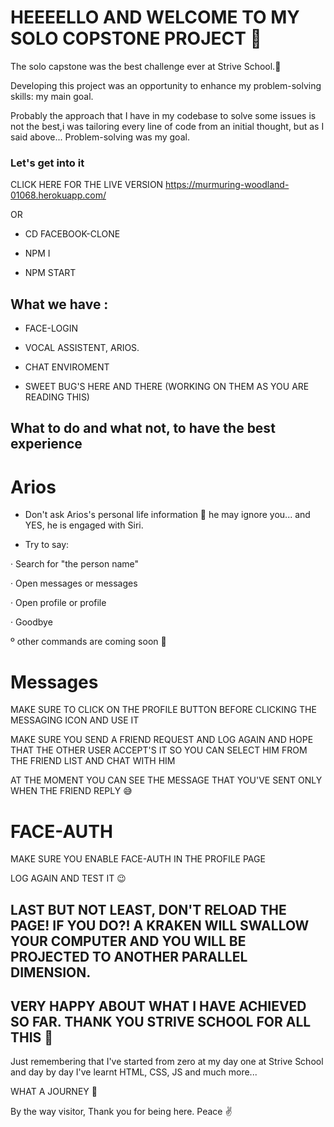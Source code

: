 # HEEEELLO AND WELCOME TO MY SOLO COPSTONE PROJECT 🚀

The solo capstone was the best challenge ever at Strive School.🤩

Developing this project was an opportunity to enhance my problem-solving skills: my main goal.

Probably the approach that I have in my codebase to solve some issues is not the best,i was tailoring every line of code from an initial thought, but as I said above... Problem-solving was my goal.

### Let's get into it

CLICK HERE FOR THE LIVE VERSION https://murmuring-woodland-01068.herokuapp.com/

OR

- CD FACEBOOK-CLONE

- NPM I

- NPM START

## What we have :

- FACE-LOGIN

- VOCAL ASSISTENT, ARIOS.

- CHAT ENVIROMENT

- SWEET BUG'S HERE AND THERE (WORKING ON THEM AS YOU ARE READING THIS)

## What to do and what not,  to have the best experience

# Arios

- Don't ask Arios's personal life information 🤣 he may ignore you... and YES, he is engaged with Siri.

- Try to say:

· Search for "the person name"

· Open messages or messages

· Open profile or profile

· Goodbye

º other commands are coming soon 💪

# Messages

MAKE SURE TO CLICK ON THE PROFILE BUTTON BEFORE CLICKING THE MESSAGING ICON AND USE IT

MAKE SURE YOU SEND A FRIEND REQUEST AND LOG AGAIN AND HOPE THAT THE OTHER USER ACCEPT'S IT SO YOU CAN SELECT HIM FROM THE FRIEND LIST AND CHAT WITH HIM

AT THE MOMENT YOU CAN SEE THE MESSAGE THAT YOU'VE SENT ONLY WHEN THE FRIEND REPLY 😅

# FACE-AUTH

MAKE SURE YOU ENABLE FACE-AUTH IN THE PROFILE PAGE

LOG AGAIN AND TEST IT 😉

## LAST BUT NOT LEAST,  DON'T RELOAD THE PAGE! IF YOU DO?! A KRAKEN WILL SWALLOW YOUR COMPUTER AND YOU WILL BE PROJECTED TO ANOTHER PARALLEL DIMENSION.


## VERY HAPPY ABOUT WHAT I HAVE ACHIEVED SO FAR. THANK YOU STRIVE SCHOOL FOR ALL THIS 🤩

Just remembering that I've started from zero at my day one at Strive School and day by day I've learnt HTML, CSS, JS and much more...

WHAT A JOURNEY 🥵

By the way visitor, 
Thank you for being here.
Peace ✌️
